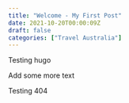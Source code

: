 ```yaml
---
title: "Welcome - My First Post"
date: 2021-10-20T00:00:09Z
draft: false
categories: ["Travel Australia"]
---
```


Testing hugo

Add some more text 

Testing 404